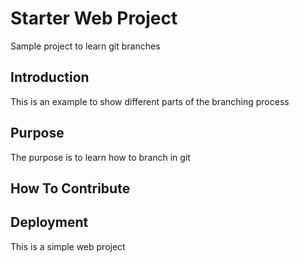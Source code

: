 # Starter Web Project

Sample project to learn git branches

## Introduction

This is an example to show different parts of the branching process

## Purpose

The purpose is to learn how to branch in git

## How To Contribute

## Deployment

This is a simple web project
